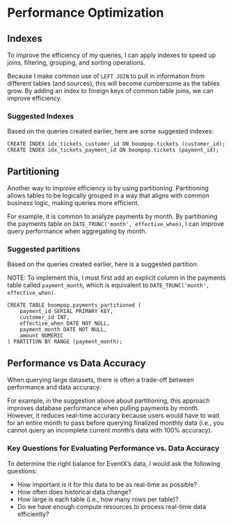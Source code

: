 # Performance Optimization 

## Indexes

To improve the efficiency of my queries, I can apply indexes to speed up joins, filtering, grouping, and sorting operations.

Because I make common use of `LEFT JOIN` to pull in information from different tables (and sources), this will become cumbersome as the tables grow. By adding an index to foreign keys of common table joins, we can improve efficiency.

### Suggested Indexes
Based on the queries created earlier, here are some suggested indexes: 

```
CREATE INDEX idx_tickets_customer_id ON boompop.tickets (customer_id);
CREATE INDEX idx_tickets_payment_id ON boompop.tickets (payment_id);
```

## Partitioning

Another way to improve efficiency is by using partitioning. Partitioning allows tables to be logically grouped in a way that aligns with common business logic, making queries more efficient.

For example, it is common to analyze payments by month. By partitioning the payments table on `DATE_TRUNC('month', effective_when)`, I can improve query performance when aggregating by month.

### Suggested partitions
Based on the queries created earlier, here is a suggested partition:

NOTE: To implement this, I must first add an explicit column in the payments table called `payment_month`, which is equivalent to `DATE_TRUNC('month', effective_when)`.

```
CREATE TABLE boompop.payments_partitioned (
    payment_id SERIAL PRIMARY KEY,
    customer_id INT,
    effective_when DATE NOT NULL,
    payment_month DATE NOT NULL,
    amount NUMERIC
) PARTITION BY RANGE (payment_month);
```

## Performance vs Data Accuracy

When querying large datasets, there is often a trade-off between performance and data accuracy.

For example, in the suggestion above about partitioning, this approach improves database performance when pulling payments by month. However, it reduces real-time accuracy because users would have to wait for an entire month to pass before querying finalized monthly data (i.e., you cannot query an incomplete current month’s data with 100% accuracy).

### Key Questions for Evaluating Performance vs. Data Accuracy

To determine the right balance for EventX’s data, I would ask the following questions:

- How important is it for this data to be as real-time as possible?
- How often does historical data change?
- How large is each table (i.e., how many rows per table)?
- Do we have enough compute resources to process real-time data efficiently?
